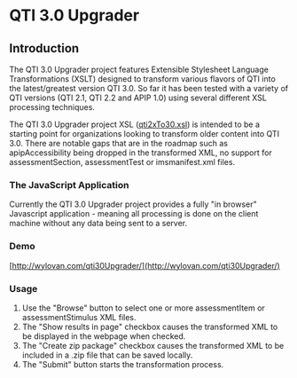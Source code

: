# QTI 3.0 Upgrader

## Introduction
The QTI 3.0 Upgrader project features Extensible Stylesheet Language Transformations (XSLT) designed to
transform various flavors of QTI into the latest/greatest version QTI 3.0.  So far it has been tested with a
variety of QTI versions (QTI 2.1, QTI 2.2 and APIP 1.0) using several different XSL processing techniques.

The QTI 3.0 Upgrader project XSL ([qti2xTo30.xsl](qti2xTo30.xsl)) is intended to be a starting point for
organizations looking to transform older content into QTI 3.0.  There are notable gaps that are in the roadmap
such as apipAccessibility being dropped in the transformed XML, no support for assessmentSection,
assessmentTest or imsmanifest.xml files.

### The JavaScript Application
Currently the QTI 3.0 Upgrader project provides a fully "in browser" Javascript application - meaning
all processing is done on the client machine without any data being sent to a server.

### Demo
[http://wylovan.com/qti30Upgrader/](http://wylovan.com/qti30Upgrader/)

### Usage

1. Use the "Browse" button to select one or more assessmentItem or assessmentStimulus XML files.
1. The "Show results in page" checkbox causes the transformed XML to be displayed in the webpage when checked.
1. The "Create zip package" checkbox causes the transformed XML to be included in a .zip file that can be saved locally.
1. The "Submit" button starts the transformation process.


